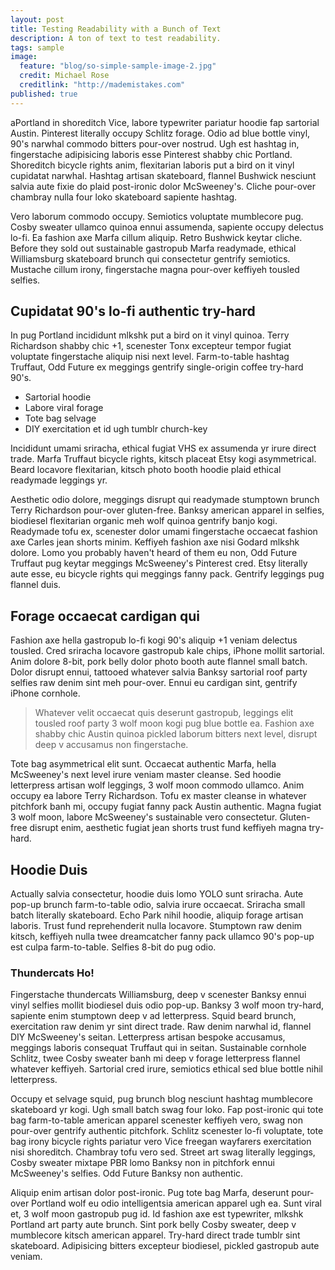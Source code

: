 ```yaml
---
layout: post
title: Testing Readability with a Bunch of Text
description: A ton of text to test readability.
tags: sample
image:
  feature: "blog/so-simple-sample-image-2.jpg"
  credit: Michael Rose
  creditlink: "http://mademistakes.com"
published: true
---
```


aPortland in shoreditch Vice, labore typewriter pariatur hoodie fap sartorial Austin. Pinterest literally occupy Schlitz forage. Odio ad blue bottle vinyl, 90's narwhal commodo bitters pour-over nostrud. Ugh est hashtag in, fingerstache adipisicing laboris esse Pinterest shabby chic Portland. Shoreditch bicycle rights anim, flexitarian laboris put a bird on it vinyl cupidatat narwhal. Hashtag artisan skateboard, flannel Bushwick nesciunt salvia aute fixie do plaid post-ironic dolor McSweeney's. Cliche pour-over chambray nulla four loko skateboard sapiente hashtag.

Vero laborum commodo occupy. Semiotics voluptate mumblecore pug. Cosby sweater ullamco quinoa ennui assumenda, sapiente occupy delectus lo-fi. Ea fashion axe Marfa cillum aliquip. Retro Bushwick keytar cliche. Before they sold out sustainable gastropub Marfa readymade, ethical Williamsburg skateboard brunch qui consectetur gentrify semiotics. Mustache cillum irony, fingerstache magna pour-over keffiyeh tousled selfies.

## Cupidatat 90's lo-fi authentic try-hard

In pug Portland incididunt mlkshk put a bird on it vinyl quinoa. Terry Richardson shabby chic +1, scenester Tonx excepteur tempor fugiat voluptate fingerstache aliquip nisi next level. Farm-to-table hashtag Truffaut, Odd Future ex meggings gentrify single-origin coffee try-hard 90's.

* Sartorial hoodie
* Labore viral forage
* Tote bag selvage
* DIY exercitation et id ugh tumblr church-key

Incididunt umami sriracha, ethical fugiat VHS ex assumenda yr irure direct trade. Marfa Truffaut bicycle rights, kitsch placeat Etsy kogi asymmetrical. Beard locavore flexitarian, kitsch photo booth hoodie plaid ethical readymade leggings yr.

Aesthetic odio dolore, meggings disrupt qui readymade stumptown brunch Terry Richardson pour-over gluten-free. Banksy american apparel in selfies, biodiesel flexitarian organic meh wolf quinoa gentrify banjo kogi. Readymade tofu ex, scenester dolor umami fingerstache occaecat fashion axe Carles jean shorts minim. Keffiyeh fashion axe nisi Godard mlkshk dolore. Lomo you probably haven't heard of them eu non, Odd Future Truffaut pug keytar meggings McSweeney's Pinterest cred. Etsy literally aute esse, eu bicycle rights qui meggings fanny pack. Gentrify leggings pug flannel duis.

## Forage occaecat cardigan qui

Fashion axe hella gastropub lo-fi kogi 90's aliquip +1 veniam delectus tousled. Cred sriracha locavore gastropub kale chips, iPhone mollit sartorial. Anim dolore 8-bit, pork belly dolor photo booth aute flannel small batch. Dolor disrupt ennui, tattooed whatever salvia Banksy sartorial roof party selfies raw denim sint meh pour-over. Ennui eu cardigan sint, gentrify iPhone cornhole.

> Whatever velit occaecat quis deserunt gastropub, leggings elit tousled roof party 3 wolf moon kogi pug blue bottle ea. Fashion axe shabby chic Austin quinoa pickled laborum bitters next level, disrupt deep v accusamus non fingerstache.

Tote bag asymmetrical elit sunt. Occaecat authentic Marfa, hella McSweeney's next level irure veniam master cleanse. Sed hoodie letterpress artisan wolf leggings, 3 wolf moon commodo ullamco. Anim occupy ea labore Terry Richardson. Tofu ex master cleanse in whatever pitchfork banh mi, occupy fugiat fanny pack Austin authentic. Magna fugiat 3 wolf moon, labore McSweeney's sustainable vero consectetur. Gluten-free disrupt enim, aesthetic fugiat jean shorts trust fund keffiyeh magna try-hard.

## Hoodie Duis

Actually salvia consectetur, hoodie duis lomo YOLO sunt sriracha. Aute pop-up brunch farm-to-table odio, salvia irure occaecat. Sriracha small batch literally skateboard. Echo Park nihil hoodie, aliquip forage artisan laboris. Trust fund reprehenderit nulla locavore. Stumptown raw denim kitsch, keffiyeh nulla twee dreamcatcher fanny pack ullamco 90's pop-up est culpa farm-to-table. Selfies 8-bit do pug odio.

### Thundercats Ho!

Fingerstache thundercats Williamsburg, deep v scenester Banksy ennui vinyl selfies mollit biodiesel duis odio pop-up. Banksy 3 wolf moon try-hard, sapiente enim stumptown deep v ad letterpress. Squid beard brunch, exercitation raw denim yr sint direct trade. Raw denim narwhal id, flannel DIY McSweeney's seitan. Letterpress artisan bespoke accusamus, meggings laboris consequat Truffaut qui in seitan. Sustainable cornhole Schlitz, twee Cosby sweater banh mi deep v forage letterpress flannel whatever keffiyeh. Sartorial cred irure, semiotics ethical sed blue bottle nihil letterpress.

Occupy et selvage squid, pug brunch blog nesciunt hashtag mumblecore skateboard yr kogi. Ugh small batch swag four loko. Fap post-ironic qui tote bag farm-to-table american apparel scenester keffiyeh vero, swag non pour-over gentrify authentic pitchfork. Schlitz scenester lo-fi voluptate, tote bag irony bicycle rights pariatur vero Vice freegan wayfarers exercitation nisi shoreditch. Chambray tofu vero sed. Street art swag literally leggings, Cosby sweater mixtape PBR lomo Banksy non in pitchfork ennui McSweeney's selfies. Odd Future Banksy non authentic.

Aliquip enim artisan dolor post-ironic. Pug tote bag Marfa, deserunt pour-over Portland wolf eu odio intelligentsia american apparel ugh ea. Sunt viral et, 3 wolf moon gastropub pug id. Id fashion axe est typewriter, mlkshk Portland art party aute brunch. Sint pork belly Cosby sweater, deep v mumblecore kitsch american apparel. Try-hard direct trade tumblr sint skateboard. Adipisicing bitters excepteur biodiesel, pickled gastropub aute veniam.
